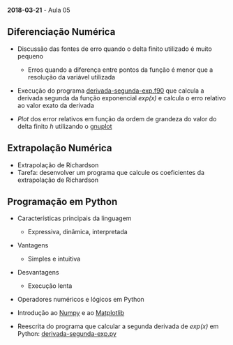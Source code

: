 **2018-03-21** - Aula 05

## Diferenciação Numérica

* Discussão das fontes de erro quando o delta finito utilizado é muito pequeno
	* Erros quando a diferença entre pontos da função é menor que a resolução da variável utilizada

* Execução do programa [derivada-segunda-exp.f90](derivada-segunda-exp.f90) que calcula a derivada segunda da função exponencial *exp(x)* e calcula o erro relativo ao valor exato da derivada
* *Plot* dos error relativos em função da ordem de grandeza do valor do delta finito *h* utilizando o [gnuplot](http://gnuplot.info)


## Extrapolação Numérica

* Extrapolação de Richardson
* Tarefa: desenvolver um programa que calcule os coeficientes da extrapolação de Richardson

## Programação em Python

* Características principais da linguagem
	* Expressiva, dinâmica, interpretada
* Vantagens
	* Simples e intuitiva
* Desvantagens
	* Execução lenta

* Operadores numéricos e lógicos em Python

* Introdução ao [Numpy](http://www.numpy.org) e ao [Matplotlib](https://matplotlib.org/)

* Reescrita do programa que calcular a segunda derivada de *exp(x)* em Python: [derivada-segunda-exp.py](derivada-segunda-exp.py)
